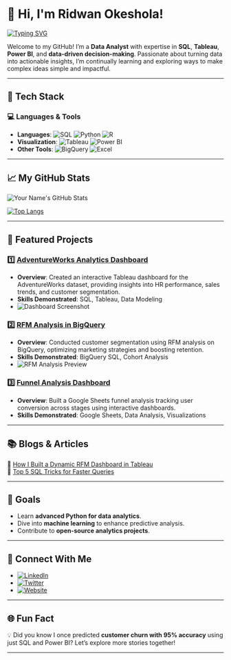 # 👋 Hi, I'm Ridwan Okeshola!
[![Typing SVG](https://readme-typing-svg.herokuapp.com?color=%2336BCF7&lines=Data+Analyst+%7C+SQL+Expert+%7C+Tableau+Visualizations;Passionate+about+Insights+and+Analytics)](https://github.com/RidwanOkeshola)

Welcome to my GitHub! I’m a **Data Analyst** with expertise in **SQL**, **Tableau**, **Power BI**, and **data-driven decision-making**. Passionate about turning data into actionable insights, I’m continually learning and exploring ways to make complex ideas simple and impactful.

---

## 🔧 Tech Stack

### 💻 Languages & Tools
- **Languages**: ![SQL](https://img.shields.io/badge/SQL-%2312100E.svg?style=for-the-badge&logo=postgresql&logoColor=white) ![Python](https://img.shields.io/badge/Python-3670A0?style=for-the-badge&logo=python&logoColor=ffdd54) ![R](https://img.shields.io/badge/R-%23276DC3.svg?style=for-the-badge&logo=r&logoColor=white)
- **Visualization**: ![Tableau](https://img.shields.io/badge/Tableau-E97627?style=for-the-badge&logo=tableau&logoColor=white) ![Power BI](https://img.shields.io/badge/Power_BI-F2C811?style=for-the-badge&logo=power-bi&logoColor=black)
- **Other Tools**: ![BigQuery](https://img.shields.io/badge/Google%20BigQuery-%234285F4.svg?style=for-the-badge&logo=google&logoColor=white) ![Excel](https://img.shields.io/badge/Microsoft%20Excel-%23217346.svg?style=for-the-badge&logo=microsoftexcel&logoColor=white)

---

## 📈 My GitHub Stats

![Your Name's GitHub Stats](https://github-readme-stats.vercel.app/api?username=RidwanOkeshola&show_icons=true&theme=radical)

[![Top Langs](https://github-readme-stats.vercel.app/api/top-langs/?username=RidwanOkeshola&layout=compact&theme=radical)](https://github.com/RidwanOkeshola)

---

## 🌟 Featured Projects

### 1️⃣ [AdventureWorks Analytics Dashboard](https://github.com/RidwanOkeshola/adventureworks-dashboard)
- **Overview**: Created an interactive Tableau dashboard for the AdventureWorks dataset, providing insights into HR performance, sales trends, and customer segmentation.
- **Skills Demonstrated**: SQL, Tableau, Data Modeling
- ![Dashboard Screenshot](https://your-image-link.com)

### 2️⃣ [RFM Analysis in BigQuery](https://ridwanokeshola-portfolio.framer.website/rfm)
- **Overview**: Conducted customer segmentation using RFM analysis on BigQuery, optimizing marketing strategies and boosting retention.
- **Skills Demonstrated**: BigQuery SQL, Cohort Analysis
- ![RFM Analysis Preview](https://your-image-link.com)

### 3️⃣ [Funnel Analysis Dashboard](https://ridwanokeshola-portfolio.framer.website/funnel-analysis)
- **Overview**: Built a Google Sheets funnel analysis tracking user conversion across stages using interactive dashboards.
- **Skills Demonstrated**: Google Sheets, Data Analysis, Visualizations

---

## 📚 Blogs & Articles
📝 [How I Built a Dynamic RFM Dashboard in Tableau](https://medium.com/@yourhandle)  
📝 [Top 5 SQL Tricks for Faster Queries](https://medium.com/@yourhandle)

---

## 🎯 Goals
- Learn **advanced Python for data analytics**.
- Dive into **machine learning** to enhance predictive analysis.
- Contribute to **open-source analytics projects**.

---

## 💼 Connect With Me
- [![LinkedIn](https://img.shields.io/badge/LinkedIn-%230077B5.svg?style=for-the-badge&logo=linkedin&logoColor=white)](https://linkedin.com/in/RidwanOkeshola)
- [![Twitter](https://img.shields.io/badge/Twitter-%231DA1F2.svg?style=for-the-badge&logo=twitter&logoColor=white)](https://twitter.com/DarayOkeshola)
- [![Website](https://img.shields.io/badge/Portfolio-%23000000.svg?style=for-the-badge&logo=firefox&logoColor=#FF7139)](https://ridwanokeshola-portfolio.framer.website/)

---

## 🌐 Fun Fact
💡 Did you know I once predicted **customer churn with 95% accuracy** using just SQL and Power BI? Let’s explore more stories together!

---
